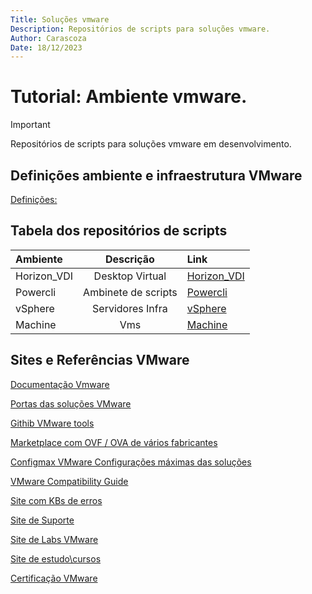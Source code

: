 ```yaml
---
Title: Soluções vmware
Description: Repositórios de scripts para soluções vmware.
Author: Carascoza
Date: 18/12/2023
---
```


# Tutorial: Ambiente vmware.

>[!IMPORTANT]
>Repositórios de scripts para soluções vmware em desenvolvimento.

## Definições ambiente e infraestrutura VMware
[Definições:](./definicoes.md)

## Tabela dos repositórios de scripts

| Ambiente              | Descrição                   | Link                                                       |
|:-----------           |    :---------:              |:----                                                       |
| Horizon_VDI           | Desktop Virtual             |[ Horizon_VDI](./Horizon_VDI/README.md)                     |
| Powercli              | Ambinete de scripts         |[ Powercli](./Powercli/README.MD)                           |
| vSphere               | Servidores Infra            |[ vSphere](./vSphere/README.md)                             |
| Machine               | Vms                         |[ Machine](./Machine/README.md)                             |

## Sites e Referências VMware

[Documentação Vmware](https://docs.vmware.com)

[Portas das soluções VMware](https://ports.esp.vmware.com/)

[Githib VMware tools](https://github.com/vmware/open-vm-tools)

[Marketplace com OVF / OVA de vários fabricantes](https://marketplace.cloud.vmware.com/)

[Configmax VMware Configurações máximas das soluções](https://configmax.esp.vmware.com/home)

[VMware Compatibility Guide](https://www.vmware.com/resources/compatibility/search.php)

[Site com KBs de erros](https://kb.vmware.com/s/)

[Site de Suporte](https://www.vmware.com/support/services.html)

[Site de Labs VMware](https://labs.hol.vmware.com)

[Site de estudo\cursos](https://www.vmware.com/learning.html)

[Certificação VMware](https://www.vmware.com/learning/certification.html)